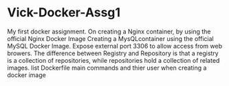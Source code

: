 # Vick-Docker-Assg1
My first docker assignment.
On creating a Nginx container, by using the official Nginx Docker Image
Creating a MysQLcontainer using the official MySQL Docker Image. Expose external port 3306 to allow access from web browers.
The difference between Registry and Repository is that a registry is a collection of repositories, while repositories hold a collection of related images.
list Dockerfile main commands and thier user when creating a docker image
